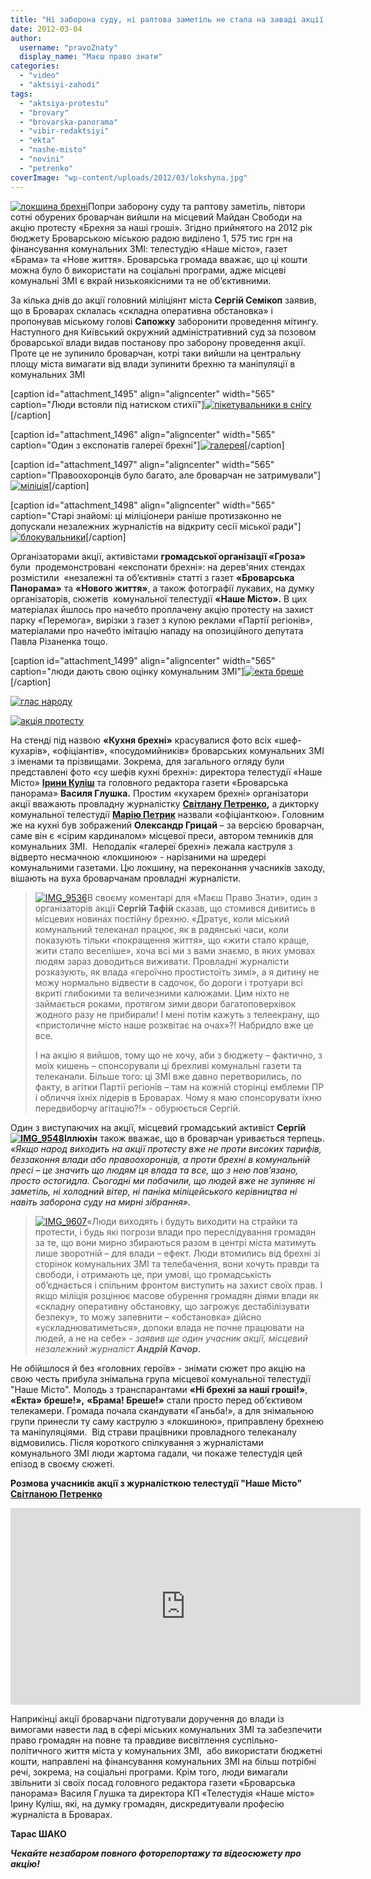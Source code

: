 ```yaml
---
title: "Ні заборона суду, ні раптова заметіль не стала на заваді акції протесту проти брехливої преси в Броварах"
date: 2012-03-04
author: 
  username: "pravoZnaty"
  display_name: "Маєш право знати"
categories: 
  - "video"
  - "aktsiyi-zahodi"
tags: 
  - "aktsiya-protestu"
  - "brovary"
  - "brovarska-panorama"
  - "vibir-redaktsiyi"
  - "ekta"
  - "nashe-misto"
  - "novini"
  - "petrenko"
coverImage: "wp-content/uploads/2012/03/lokshyna.jpg"
---
```


[![](https://mpz.brovary.org/wp-content/uploads/2012/03/lokshyna.jpg "локшина брехні")](https://mpz.brovary.org/wp-content/uploads/2012/03/lokshyna.jpg)Попри заборону суду та раптову заметіль, півтори сотні обурених броварчан вийшли на місцевий Майдан Свободи на акцію протесту «Брехня за наші гроші». Згідно прийнятого на 2012 рік бюджету Броварською міською радою виділено 1, 575 тис грн на фінансування комунальних ЗМІ: телестудію «Наше місто», газет «Брама» та «Нове життя». Броварська громада вважає, що ці кошти можна було б використати на соціальні програми, адже місцеві комунальні ЗМІ є вкрай низькоякісними та не об’єктивними.<!--more-->

За кілька днів до акції головний міліціянт міста **Сергій Семікоп** заявив, що в Броварах склалась «складна оперативна обстановка» і пропонував міському голові **Сапожку** заборонити проведення мітингу. Наступного дня Київський окружний адміністративний суд за позовом броварської влади видав постанову про заборону проведення акції. Проте це не зупинило броварчан, котрі таки вийшли на центральну площу міста вимагати від влади зупинити брехню та маніпуляції в комунальних ЗМІ

\[caption id="attachment\_1495" align="aligncenter" width="565" caption="Люди встояли під натиском стихії"\][![](https://mpz.brovary.org/wp-content/uploads/2012/03/IMG_9669.jpg "пікетувальники в снігу")](https://mpz.brovary.org/wp-content/uploads/2012/03/IMG_9669.jpg)\[/caption\]

\[caption id="attachment\_1496" align="aligncenter" width="565" caption="Один з експонатів галереї брехні"\][![](https://mpz.brovary.org/wp-content/uploads/2012/03/IMG_9323.jpg "галерея")](https://mpz.brovary.org/wp-content/uploads/2012/03/IMG_9323.jpg)\[/caption\]

\[caption id="attachment\_1497" align="aligncenter" width="565" caption="Правоохоронців було багато, але броварчан не затримували"\][![](https://mpz.brovary.org/wp-content/uploads/2012/03/IMG_9369.jpg "міліція")](https://mpz.brovary.org/wp-content/uploads/2012/03/IMG_9369.jpg)\[/caption\]

\[caption id="attachment\_1498" align="aligncenter" width="565" caption="Старі знайомі: ці міліціонери раніше протизаконно не допускали незалежних журналістів на відкриту сесії міської ради"\][![](https://mpz.brovary.org/wp-content/uploads/2012/03/IMG_9386.jpg "блокувальники")](https://mpz.brovary.org/wp-content/uploads/2012/03/IMG_9386.jpg)\[/caption\]

Організаторами акції, активістами **громадської організації «Гроза»** були  продемонстровані «експонати брехні»: на дерев'яних стендах розмістили  «незалежні та об’єктивні» статті з газет **«Броварська Панорама»** та **«Нового життя»**, а також фотографії лукавих, на думку організаторів, сюжетів  комунальної телестудії **«Наше Місто».** В цих матеріалах йшлось про начебто проплачену акцію протесту на захист парку «Перемога», вирізки з газет з купою реклами «Партії регіонів», матеріалами про начебто імітацію нападу на опозиційного депутата Павла Різаненка тощо.

\[caption id="attachment\_1499" align="aligncenter" width="565" caption="люди дають свою оцінку комунальним ЗМІ"\][![](https://mpz.brovary.org/wp-content/uploads/2012/03/IMG_9535.jpg "екта бреше")](https://mpz.brovary.org/wp-content/uploads/2012/03/IMG_9535.jpg)\[/caption\]

[![](https://mpz.brovary.org/wp-content/uploads/2012/03/IMG_9564.jpg "глас народу")](https://mpz.brovary.org/wp-content/uploads/2012/03/IMG_9564.jpg)

[![](https://mpz.brovary.org/wp-content/uploads/2012/03/IMG_9720.jpg "акція протесту")](https://mpz.brovary.org/wp-content/uploads/2012/03/IMG_9720.jpg)

На стенді під назвою **«Кухня брехні»** красувалися фото всіх «шеф-кухарів», «офіціантів», «посудомийників» броварських комунальних ЗМІ з іменами та прізвищами. Зокрема, для загального огляду були представлені фото «су шефів кухні брехні»: директора телестудії «Наше Місто» **[Ірини Куліш](https://vk.com/id22485627)** та головного редактора газети «Броварська панорама» **Василя Глушка.** Простим «кухарем брехні» організатори акції вважають провладну журналістку **[Світлану Петренко](https://vk.com/id106018517),** а дикторку комунальної телестудії **[Марію Петрик](https://vk.com/masha_ylubasha)** назвали «офіціанткою». Головним же на кухні був зображений **Олександр Грицай** – за версією броварчан, саме він є «сірим кардиналом» місцевої преси, автором темників для комунальних ЗМІ.  Неподалік «галереї брехні» лежала каструля з відверто несмачною «локшиною» - нарізаними на шредері комунальними газетами. Цю локшину, на переконання учасників заходу, вішають на вуха броварчанам провладні журналісти.

> [![](https://mpz.brovary.org/wp-content/uploads/2012/03/IMG_9536.jpg "IMG_9536")](https://mpz.brovary.org/wp-content/uploads/2012/03/IMG_9536.jpg)В своєму коментарі для «Маєш Право Знати», один з організаторів акції **Сергій Тафій** сказав, що стомився дивитись в місцевих новинах постійну брехню. «Дратує, коли міський комунальний телеканал працює, як в радянські часи, коли показують тільки «покращення життя», що «жити стало краще, жити стало веселіше», хоча всі ми з вами знаємо, в яких умовах людям зараз доводиться виживати. Провладні журналісти розказують, як влада «героїчно простистоїть зимі», а я дитину не можу нормально відвести в садочок, бо дороги і тротуари всі вкриті глибокими та величезними калюжами. Цим ніхто не займається роками, протягом зими двори багатоповерхівок жодного разу не прибирали! І мені потім кажуть з телеекрану, що «пристоличне місто наше розквітає на очах»?! Набридло вже це все.
> 
> І на акцію я вийшов, тому що не хочу, аби з бюджету – фактично, з моїх кишень – спонсорували ці брехливі комунальні газети та телеканали. Більше того: ці ЗМІ вже давно перетворились, по факту, в агітки Партії регіонів – там на кожній сторінці емблеми ПР і обличчя їхніх лідерів в Броварах. Чому я маю спонсорувати їхню передвиборчу агітацію?!» - обурюється Сергій.

Один з виступаючих на акції, місцевий громадський активіст **Сергій [![](https://mpz.brovary.org/wp-content/uploads/2012/03/IMG_9548.jpg "IMG_9548")](https://mpz.brovary.org/wp-content/uploads/2012/03/IMG_9548.jpg)Іллюхін** також вважає, що в броварчан уривається терпець. _«Якщо народ виходить на акції протесту вже не проти високих тарифів, беззаконня влади або правоохоронців, а проти брехні в комунальній пресі – це значить що людям ця влада та все, що з нею пов’язано, просто остогидла. Сьогодні ми побачили, що людей вже не зупиняє ні заметіль, ні холодний вітер, ні паніка міліцейського керівництва ні навіть заборона суду на мирні зібрання»._

> [![](https://mpz.brovary.org/wp-content/uploads/2012/03/IMG_9607.jpg "IMG_9607")](https://mpz.brovary.org/wp-content/uploads/2012/03/IMG_9607.jpg)«Люди виходять і будуть виходити на страйки та протести, і будь які погрози влади про переслідування громадян за те, що вони мирно збираються разом в центрі міста матимуть лише зворотній – для влади – ефект. Люди втомились від брехні зі сторінок комунальних ЗМІ та телебачення, вони хочуть правди та свободи, і отримають це, при умові, що громадськість об’єднається і спільним фронтом виступить на захист своїх прав. І якщо міліція розцінює масове обурення громадян діями влади як «складну оперативну обстановку, що загрожує дестабілізувати безпеку», то можу запевнити – «обстановка» дійсно «ускладнюватиметься», допоки влада не почне працювати на людей, а не на себе» - _заявив ще один учасник акції, місцевий незалежний журналіст **Андрій Качор.**_

Не обійшлося й без «головних героїв» - знімати сюжет про акцію на свою честь прибула знімальна група місцевої комунальної телестудії "Наше Місто". Молодь з транспарантами **«Ні брехні за наші гроші!»**, **«Екта» бреше!»,** **«Брама! Бреше!»** стали просто перед об’єктивом телекамери. Громада почала скандувати «Ганьба!», а для знімальною групи принесли ту саму каструлю з «локшиною», приправлену брехнею та маніпуляціями.  Від страви працівники провладного телеканалу відмовились. Після короткого спілкування з журналістами комунального ЗМІ люди жартома гадали, чи покаже телестудія цей епізод в своєму сюжеті.

**Розмова учасників акції з журналісткою телестудії "Наше Місто" [Світланою Петренко](https://vk.com/id106018517)**

<iframe src="https://www.youtube.com/embed/oYLUtW3vm7k" frameborder="0" width="560" height="315"></iframe>

Наприкінці акції броварчани підготували доручення до влади із вимогами навести лад в сфері міських комунальних ЗМІ та забезпечити право громадян на повне та правдиве висвітлення суспільно-політичного життя міста у комунальних ЗМІ,  або використати бюджетні кошти, направлені на фінансування комунальних ЗМІ на більш потрібні речі, зокрема, на соціальні програми. Крім того, люди вимагали звільнити зі своїх посад головного редактора газети «Броварська панорама» Василя Глушка та директора КП «Телестудія «Наше місто» Ірину Куліш, які, на думку громадян, дискредитували професію журналіста в Броварах.

**Тарас ШАКО**

_**Чекайте незабаром повного фоторепортажу та відеосюжету про акцію!**_
